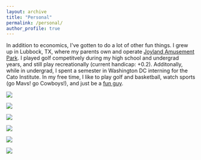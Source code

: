```yaml
---
layout: archive
title: "Personal"
permalink: /personal/
author_profile: true
---
```


In addition to economics, I've gotten to do a lot of other fun things. I grew up in Lubbock, TX, where my parents own and operate [Joyland Amusement Park](https://joylandpark.com/). I played golf competitvely during my high school and undergrad years, and still play recreationally (current handicap: +0.2). Additonally, while in undergrad, I spent a semester in Washington DC interning for the Cato Institute. In my free time, I like to play golf and basketball, watch sports (go Mavs! go Cowboys!), and just be a [fun guy](https://www.youtube.com/watch?v=zIwh0njInPk&ab_channel=Ball).



![](/images/personal/giannis.JPGs=200)

![](/images/personal/fam.JPGs=200)

![](/images/personal/jd.JPGs=200)

![](/images/personal/nyc.JPGs=200)

![](/images/personal/golfco.jpgs=200)

![](/images/personal/hs.JPGs=200)

